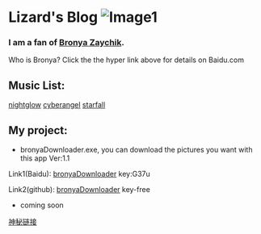 # Lizard's Blog   ![Image1](/duck1.jpg)

### I am a fan of [Bronya Zaychik](https://baike.baidu.com/item/%E5%B8%83%E6%B4%9B%E5%A6%AE%E5%A8%85%C2%B7%E6%89%8E%E4%BC%8A%E5%88%87%E5%85%8B/18728024?fr=aladdin).

Who is Bronya? Click the the hyper link above for details on Baidu.com

## Music List:
[nightglow](https://music.163.com/#/song?id=1333199831)  [cyberangel](https://music.163.com/#/song?id=1375725396)  [starfall](https://music.163.com/#/song?id=1426087898)

## My project:
- bronyaDownloader.exe, you can download the pictures you want with this app  Ver:1.1

Link1(Baidu): [bronyaDownloader](https://pan.baidu.com/s/1hBA72SFTqxKjXaxJQTM1kw)  key:G37u

Link2(github): [bronyaDownloader](https://github.com/Bronya030818/Bronya030818.github.io/releases/tag/downloader) key-free

- coming soon

[神秘链接](https://github.com/Bronya030818/Bronya030818.github.io/blob/master/digits_recognizor.ipynb)
